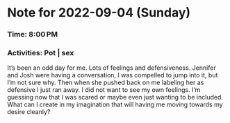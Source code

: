 # Note for 2022-09-04 (Sunday)
### Time: 8:00 PM
### Activities: Pot | sex

It’s been an odd day for me. Lots of feelings and defensiveness. Jennifer and Josh were having a conversation, I was compelled to jump into it, but I’m not sure why. Then when she pushed back on me labeling her as defensive I just ran away. I did not want to see my own feelings. I’m guessing now that I was scared or maybe even just wanting to be included.   What can I create in my imagination that will having me moving towards my desire cleanly?
